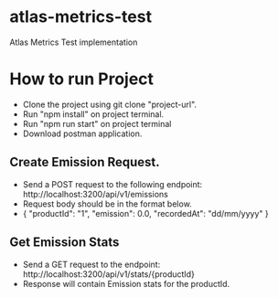 # atlas-metrics-test
Atlas Metrics Test implementation

# How to run Project
* Clone the project using git clone "project-url".
* Run "npm install" on project terminal.
* Run "npm run start" on project terminal
* Download postman application.


## Create Emission Request.
* Send a POST request to the following endpoint: http://localhost:3200/api/v1/emissions
* Request body should be in the format below.
* {
    "productId": "1",
    "emission": 0.0,
    "recordedAt": "dd/mm/yyyy"
}


## Get Emission Stats
* Send a GET request to the endpoint: http://localhost:3200/api/v1/stats/{productId}
* Response will contain Emission stats for the productId.
